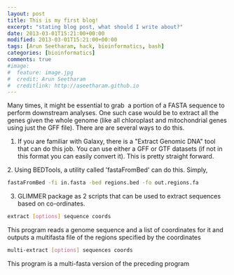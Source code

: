 ```yaml
---
layout: post
title: This is my first blog!
excerpt: "stating blog post, what should I write about?"
date: 2013-03-01T15:21:00+00:00
modified: 2013-03-01T15:21:00+00:00
tags: [Arun Seetharam, hack, bioinformatics, bash]
categories: [bioinformatics]
comments: true
#image:
#  feature: image.jpg
#  credit: Arun Seetharam
#  creditlink: http://aseetharam.github.io
---
```


Many times, it might be essential to grab  a portion of a FASTA sequence to perform downstream analyses. One such case would be to extract all the genes given the whole genome (like all chloroplast and mitochondrial genes using just the GFF file). There are are several ways to do this.

1. If you are familiar with Galaxy, there is a "Extract Genomic DNA" tool that can do this job. You can use either a GFF or GTF datasets (if not in this format you can easily convert it). This is pretty straight forward.







2. Using BEDTools, a utility called 'fastaFromBed' can do this. Simply,

```bash
fastaFromBed -fi in.fasta -bed regions.bed -fo out.regions.fa
```

3. GLIMMER package as 2 scripts that can be used to extract sequences based on co-ordinates.

```bash
extract [options] sequence coords
```

This program reads a genome sequence and a list of coordinates for it and outputs a multifasta file of the regions specified by the coordinates

```bash
multi-extract [options] sequences coords
```

This program is a multi-fasta version of the preceding program



